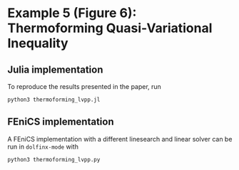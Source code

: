 # Example 5 (Figure 6): Thermoforming Quasi-Variational Inequality

## Julia implementation

To reproduce the results presented in the paper, run

```bash
python3 thermoforming_lvpp.jl
```

## FEniCS implementation
A FEniCS implementation with a different linesearch and linear solver can be run in `dolfinx-mode` with

```bash
python3 thermoforming_lvpp.py 
```